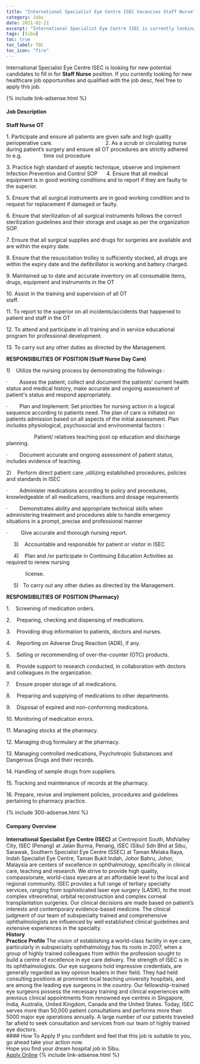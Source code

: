 ```yaml
---
title: "International Specialist Eye Centre ISEC Vacancies Staff Nurse" 
category: Jobs 
date: 2021-02-21 
excerpt: "International Specialist Eye Centre ISEC is currently looking for suitable person to fill in the Staff Nurse which positioned at Sibu" 
tags: [Sibu] 
toc: true 
toc_label: TOC 
toc_icon: "fire" 
--- 
```


<p>International Specialist Eye Centre ISEC is looking for new potential candidates to fill in for <b>Staff Nurse</b> position. If you currently looking for new healthcare job opportunities and qualified with the job desc, feel free to apply this job.
</p>{% include link-adsense.html %} 
<div><div><h4>Job Description</h4></div><div><div><span><div><p><strong>Staff Nurse OT</strong></p><p>1.&#160;Participate and ensure all patients are given safe and high quality perioperative care.&#160;&#160;&#160;&#160;&#160;&#160;&#160;&#160;&#160;&#160;&#160;&#160;&#160;&#160;&#160;&#160;&#160;&#160;&#160;&#160;&#160;&#160;&#160;&#160;&#160;&#160;&#160;&#160;&#160;&#160;&#160;&#160;&#160;&#160;&#160;&#160;2.&#160;As a scrub or circulating nurse during patient&#8217;s surgery and ensure all OT procedures are strictly adhered to e.g.&#160;&#160;&#160;&#160;&#160;&#160;&#160;&#160;&#160;&#160;&#160;&#160;&#160;&#160;&#160;time out procedure&#160;&#160;&#160;&#160;&#160;&#160;&#160;&#160;&#160;&#160;&#160;&#160;&#160;&#160;&#160;&#160;&#160;&#160;&#160;</p><p>3. Practice high standard of aseptic technique, observe and implement Infection Prevention and Control SOP&#160;&#160;&#160;&#160;&#160;&#160;4. Ensure that all medical equipment is in good working conditions and to report if they are faulty to the superior.</p><p>5. Ensure that all surgical instruments are in good working condition and to request for replacement if damaged or faulty.</p><p>6. Ensure that sterilization of all surgical instruments follows the correct sterilization guidelines and their storage and usage as per the organization SOP.</p><p>7. Ensure that all surgical supplies and drugs for surgeries are available and are within the expiry date.</p><p>8. Ensure that the resuscitation trolley is sufficiently stocked, all drugs are within the expiry date and the defibrillator is working and battery charged.</p><p>9. Maintained up to date and accurate inventory on all consumable items, drugs, equipment and instruments in the OT</p><p>10. Assist in the training and supervision of all OT staff.&#160;&#160;&#160;&#160;&#160;&#160;&#160;&#160;&#160;&#160;&#160;&#160;&#160;&#160;&#160;&#160;&#160;&#160;&#160;&#160;&#160;&#160;&#160;&#160;&#160;&#160;&#160;&#160;&#160;&#160;&#160;&#160;&#160;&#160;&#160;&#160;&#160;&#160;&#160;&#160;&#160;&#160;&#160;&#160;&#160;&#160;&#160;&#160;&#160;&#160;&#160;&#160;&#160;&#160;&#160;&#160;&#160;&#160;&#160;&#160;</p><p>11. To report to the superior on all incidents/accidents that happened to patient and staff in the OT&#160;&#160;&#160;&#160;&#160;&#160;&#160;&#160;&#160;&#160;&#160;&#160;&#160;&#160;&#160;&#160;&#160;&#160;&#160;</p><p>12. To attend and participate in all training and in service educational program for professional development.&#160;&#160;&#160;&#160;&#160;&#160;</p><p>13. To carry out any other duties as directed by the Management.</p><p><strong>RESPONSIBILITIES OF POSITION (Staff Nurse Day Care)</strong></p><p>1)&#160;&#160;&#160;&#160;Utilize the nursing process by demonstrating the followings :</p><p>&#183;&#160;&#160;&#160;&#160;&#160;&#160;&#160;&#160;Assess the patient, collect and document the patients&#8217; current health status and medical history, make accurate and ongoing assessment of patient's status and respond appropriately.</p><p>&#183;&#160;&#160;&#160;&#160;&#160;&#160;&#160;&#160;Plan and Implement: Set priorities for nursing action in a logical sequence according to patients need. The plan of care is initiated on patients admission based on all aspects of the initial assessment. Plan includes physiological, psychosocial and environmental factors :</p><p>&#160;&#160;&#160;&#160;&#160;&#160;&#160;&#160;&#160;&#160;&#160;&#160;&#160;&#160;&#160;&#160;&#160;&#160;&#160;Patient/ relatives teaching post op education and discharge planning.</p><p>&#183;&#160;&#160;&#160;&#160;&#160;&#160;&#160;&#160;Document accurate and ongoing assessment of patient status, includes evidence of teaching.</p><p>2)&#160;&#160;&#160;&#160;Perform direct patient care ,utilizing established procedures, policies and standards in ISEC</p><p>&#183;&#160;&#160;&#160;&#160;&#160;&#160;&#160;&#160;Administer medications according to policy and procedures, knowledgeable of all medications, reactions and dosage requirements</p><p>&#183;&#160;&#160;&#160;&#160;&#160;&#160;&#160;&#160;Demonstrates ability and appropriate technical skills when administering treatment and procedures able to handle emergency situations in a prompt, precise and professional manner</p><p>&#183;&#160;&#160;&#160;&#160;&#160;&#160;&#160;&#160;&#160;Give accurate and thorough nursing report.</p><p>&#160;&#160;&#160;&#160;&#160;3)&#160;&#160;&#160;&#160;Accountable and responsible for&#160;patient or visitor in ISEC</p><p>&#160;&#160;&#160;&#160;&#160;4)&#160;&#160;&#160;&#160;Plan and /or participate in Continuing Education Activities as required to renew nursing</p><p>&#160;&#160;&#160;&#160;&#160;&#160;&#160;&#160;&#160;&#160;&#160;&#160;&#160;license.</p><p>&#160;&#160;&#160;&#160;&#160;5)&#160;&#160;&#160;To carry out any other duties as directed by the Management.</p><p><strong>RESPONSIBILITIES OF POSITION (Pharmacy)</strong></p><p>1.&#160;&#160;&#160;&#160;Screening of medication orders.</p><p>2.&#160;&#160;&#160;&#160;Preparing, checking and dispensing of medications.</p><p>3.&#160;&#160;&#160;&#160;Providing drug information to patients, doctors and nurses.</p><p>4.&#160;&#160;&#160;&#160;Reporting on Adverse Drug Reaction (ADR), if any.</p><p>5.&#160;&#160;&#160;&#160;Selling or recommending of over-the-counter (OTC) products.</p><p>6.&#160;&#160;&#160;&#160;Provide support to research conducted, in collaboration with doctors and colleagues in the organization.</p><p>7.&#160;&#160;&#160;&#160;Ensure proper storage of all medications.</p><p>8.&#160;&#160;&#160;&#160;Preparing and supplying of medications to other departments.</p><p>9.&#160;&#160;&#160;&#160;Disposal of expired and non-conforming medications.</p><p>10.&#160;Monitoring of medication errors.</p><p>11.&#160;Managing stocks at the pharmacy.</p><p>12.&#160;Managing drug formulary at the pharmacy.</p><p>13.&#160;Managing controlled medications, Psychotropic Substances and Dangerous Drugs and their records.</p><p>14.&#160;Handling of sample drugs from suppliers.</p><p>15.&#160;Tracking and maintenance of records at the pharmacy.</p><p>16.&#160;Prepare, revise and implement policies, procedures and guidelines pertaining to pharmacy practice.</p></div></span></div></div></div> 
{% include 300-adsense.html %} 
<div><div><h4>Company Overview</h4></div><div><div><span><div><div>
<div><strong>International Specialist Eye Centre (ISEC)</strong> at Centrepoint South,&#160;MidValley City, ISEC (Penang) at Jalan Burma, Penang, ISEC (Sibu) Sdn Bhd at Sibu, Sarawak, Southern Specialist Eye Centre (SSEC) at Taman Melaka Raya, Indah Specialist Eye Centre, Taman Bukit Indah, Johor Bahru, Johor, Malaysia are centers of excellence in ophthalmology, specifically in clinical care, teaching and research. We strive to provide high quality, compassionate, world-class eyecare at an affordable level to the local and regional community. ISEC provides a full range of tertiary specialty services, ranging from sophisticated laser eye surgery (LASIK), to the most complex vitreoretinal, orbital reconstruction and complex corneal transplantation surgeries. Our clinical decisions are made based on patient&#8217;s interests and contemporary evidence-based medicine. The clinical judgment of our team of subspecialty trained and comprehensive ophthalmologists are influenced by well established clinical guidelines and extensive experiences in the specialty.</div>
</div>
<div><strong>History</strong></div>
<div>
<div><strong>Practice Profile</strong> The vision of establishing a world-class facility in eye care, particularly in subspecialty ophthalmology has its roots in 2007, when a group of highly trained colleagues from within the profession sought to build a centre of excellence in eye care delivery. The strength of ISEC is in its ophthalmologists. Our eye surgeons hold impressive credentials, are generally regarded as key opinion leaders in their field. They had held consulting positions at prominent local teaching university hospitals, and are among the leading eye surgeons in the country. Our fellowship-trained eye surgeons possess the necessary training and clinical experiences with previous clinical appointments from renowned eye centres in Singapore, India, Australia, United Kingdom, Canada and the United States. Today, ISEC serves more than 50,000 patient consultations and performs more than 5000 major eye operations annually. A large number of our patients traveled far afield to seek consultation and services from our team of highly trained eye doctors.</div>
</div></div></span></div></div></div> 
#### How To Apply 
If you confident and feel that this job is suitable to you, go ahead take your action now. <br/> 
Hope you find your dream hospital job in Sibu. <br/> 
<a href="https://www.jobstreet.com.my/en/job/staff-nurse-4486827?jobId=jobstreet-my-job-4486827" class="btn btn--warning" target="_blank" rel="nofollow noopenner">Apply Online</a> 
{% include link-adsense.html %} 
